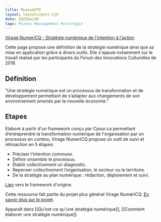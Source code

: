 ```yaml
---
title: MuseumXTD
layout: layouts/post.njk
date: 2022mai20
tags: #liens #management #strategie 
---
```


[Virage NumeriCQ - Stratégie numérique de l'intention à l'action](https://viragenumeriqc.com/culture-et-numerique/strategie-numerique-de-lintention-a-laction/)

Cette page propose une définition de la stratégie numérique ainsi que sa mise en application grâce à divers outils. Elle s'appuie notamment sur le travail réalisé par les participants du Forum des Innovations Culturelles de 2018. 

## Définition
"Une stratégie numérique est un processus de transformation et de développement permettant de s’adapter aux changements de son environnement amenés par la nouvelle économie." 

## Etapes
Elaboré à partir d'un framework conçu par Cpour.ca permettant d’entreprendre la transformation numérique de l'organisation par un processus en continu, Virage NumeriCQ propose un outil de suivi et rétroaction en 5 étapes:
- Préciser l’intention _commune_.
- Définir _ensemble_ le processus.
- Établir _collectivement_ un diagnostic.
- Repenser _collectivement_ l’organisation, le secteur ou le territoire.
- De la stratégie au plan numérique : rédaction, déploiement et suivi.

 [Lien](https://cpour.ca/2017/11/24/strategie-numerique-le-processus/) vers le framework d'origine. 


Cette ressource fait partie du projet plus général Virage NumériCQ. [En savoir plus sur le projet](obsidian://open?vault=MuseumXTD%20(site%20internet)&file=Virage%20NumeriCQ). 


Apparaît dans [[Qu'est-ce qu'une stratégie numérique]], [[Comment élaborer une stratégie numérique]]. 